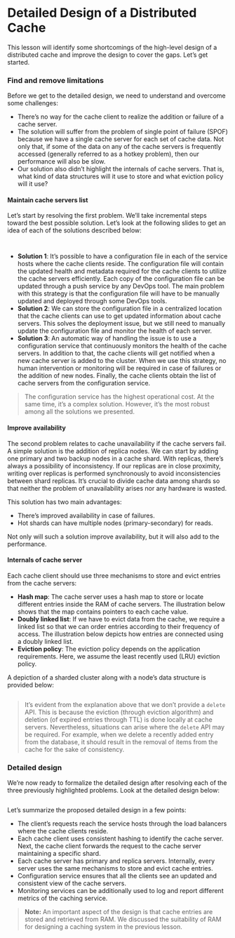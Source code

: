 # Detailed Design of a Distributed Cache

This lesson will identify some shortcomings of the high-level design of a distributed cache and improve the design to cover the gaps. Let’s get started.

### Find and remove limitations <a href="#find-and-remove-limitations-0" id="find-and-remove-limitations-0"></a>

Before we get to the detailed design, we need to understand and overcome some challenges:

* There’s no way for the cache client to realize the addition or failure of a cache server.
* The solution will suffer from the problem of single point of failure (SPOF) because we have a single cache server for each set of cache data. Not only that, if some of the data on any of the cache servers is frequently accessed (generally referred to as a hotkey problem), then our performance will also be slow.
* Our solution also didn’t highlight the internals of cache servers. That is, what kind of data structures will it use to store and what eviction policy will it use?

#### Maintain cache servers list <a href="#maintain-cache-servers-list-1" id="maintain-cache-servers-list-1"></a>

Let’s start by resolving the first problem. We’ll take incremental steps toward the best possible solution. Let’s look at the following slides to get an idea of each of the solutions described below:

<figure><img src="https://kuweiguge.github.io/Grokking-Modern-System-Design-Interview-Gitbook/assets/Screenshot 2023-09-03 at 12.33.53 AM.png" alt=""><figcaption></figcaption></figure>

<figure><img src="https://kuweiguge.github.io/Grokking-Modern-System-Design-Interview-Gitbook/assets/Screenshot 2023-09-03 at 12.33.53 AM (1).png" alt=""><figcaption></figcaption></figure>

* **Solution 1**: It’s possible to have a configuration file in each of the service hosts where the cache clients reside. The configuration file will contain the updated health and metadata required for the cache clients to utilize the cache servers efficiently. Each copy of the configuration file can be updated through a push service by any DevOps tool. The main problem with this strategy is that the configuration file will have to be manually updated and deployed through some DevOps tools.
* **Solution 2**: We can store the configuration file in a centralized location that the cache clients can use to get updated information about cache servers. This solves the deployment issue, but we still need to manually update the configuration file and monitor the health of each server.
* **Solution 3**: An automatic way of handling the issue is to use a configuration service that continuously monitors the health of the cache servers. In addition to that, the cache clients will get notified when a new cache server is added to the cluster. When we use this strategy, no human intervention or monitoring will be required in case of failures or the addition of new nodes. Finally, the cache clients obtain the list of cache servers from the configuration service.

> The configuration service has the highest operational cost. At the same time, it’s a complex solution. However, it’s the most robust among all the solutions we presented.

#### Improve availability <a href="#improve-availability-0" id="improve-availability-0"></a>

The second problem relates to cache unavailability if the cache servers fail. A simple solution is the addition of replica nodes. We can start by adding one primary and two backup nodes in a cache shard. With replicas, there’s always a possibility of inconsistency. If our replicas are in close proximity, writing over replicas is performed synchronously to avoid inconsistencies between shard replicas. It’s crucial to divide cache data among shards so that neither the problem of unavailability arises nor any hardware is wasted.

This solution has two main advantages:

* There’s improved availability in case of failures.
* Hot shards can have multiple nodes (primary-secondary) for reads.

Not only will such a solution improve availability, but it will also add to the performance.

#### Internals of cache server <a href="#internals-of-cache-server-1" id="internals-of-cache-server-1"></a>

Each cache client should use three mechanisms to store and evict entries from the cache servers:

* **Hash map**: The cache server uses a hash map to store or locate different entries inside the RAM of cache servers. The illustration below shows that the map contains pointers to each cache value.
* **Doubly linked list**: If we have to evict data from the cache, we require a linked list so that we can order entries according to their frequency of access. The illustration below depicts how entries are connected using a doubly linked list.
* **Eviction policy**: The eviction policy depends on the application requirements. Here, we assume the least recently used (LRU) eviction policy.

A depiction of a sharded cluster along with a node’s data structure is provided below:

<figure><img src="https://kuweiguge.github.io/Grokking-Modern-System-Design-Interview-Gitbook/assets/Screenshot 2023-09-03 at 12.34.42 AM.png" alt=""><figcaption></figcaption></figure>

> It’s evident from the explanation above that we don’t provide a `delete` API. This is because the eviction (through eviction algorithm) and deletion (of expired entries through TTL) is done locally at cache servers. Nevertheless, situations can arise where the `delete` API may be required. For example, when we delete a recently added entry from the database, it should result in the removal of items from the cache for the sake of consistency.

### Detailed design <a href="#detailed-design-0" id="detailed-design-0"></a>

We’re now ready to formalize the detailed design after resolving each of the three previously highlighted problems. Look at the detailed design below:

<figure><img src="https://kuweiguge.github.io/Grokking-Modern-System-Design-Interview-Gitbook/assets/Screenshot 2023-09-03 at 12.35.04 AM.png" alt=""><figcaption></figcaption></figure>

Let’s summarize the proposed detailed design in a few points:

* The client’s requests reach the service hosts through the load balancers where the cache clients reside.
* Each cache client uses consistent hashing to identify the cache server. Next, the cache client forwards the request to the cache server maintaining a specific shard.
* Each cache server has primary and replica servers. Internally, every server uses the same mechanisms to store and evict cache entries.
* Configuration service ensures that all the clients see an updated and consistent view of the cache servers.
* Monitoring services can be additionally used to log and report different metrics of the caching service.

> **Note:** An important aspect of the design is that cache entries are stored and retrieved from RAM. We discussed the suitability of RAM for designing a caching system in the previous lesson.
